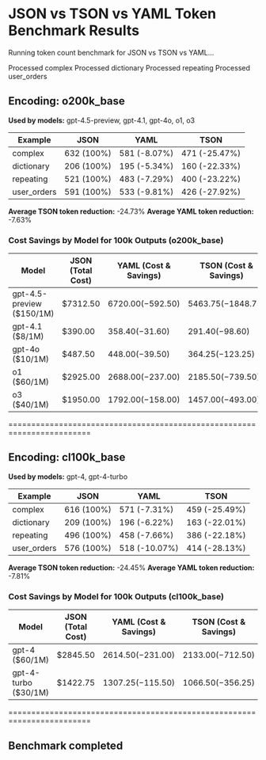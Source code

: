 # JSON vs TSON vs YAML Token Benchmark Results

Running token count benchmark for JSON vs TSON vs YAML...

Processed complex
Processed dictionary
Processed repeating
Processed user_orders

## Encoding: o200k_base

**Used by models:** gpt-4.5-preview, gpt-4.1, gpt-4o, o1, o3

| Example | JSON | YAML | TSON |
| ------- | ---- | ---- | ---- |
| complex | 632 (100%) | 581 (-8.07%) | 471 (-25.47%) |
| dictionary | 206 (100%) | 195 (-5.34%) | 160 (-22.33%) |
| repeating | 521 (100%) | 483 (-7.29%) | 400 (-23.22%) |
| user_orders | 591 (100%) | 533 (-9.81%) | 426 (-27.92%) |


**Average TSON token reduction:** -24.73%
**Average YAML token reduction:** -7.63%

### Cost Savings by Model for 100k Outputs (o200k_base)

| Model | JSON (Total Cost) | YAML (Cost & Savings) | TSON (Cost & Savings) |
| ----- | ----------------- | -------------------- | -------------------- |
| gpt-4.5-preview ($150/1M) | $7312.50 | $6720.00 (-$592.50) | $5463.75 (-$1848.75) |
| gpt-4.1 ($8/1M) | $390.00 | $358.40 (-$31.60) | $291.40 (-$98.60) |
| gpt-4o ($10/1M) | $487.50 | $448.00 (-$39.50) | $364.25 (-$123.25) |
| o1 ($60/1M) | $2925.00 | $2688.00 (-$237.00) | $2185.50 (-$739.50) |
| o3 ($40/1M) | $1950.00 | $1792.00 (-$158.00) | $1457.00 (-$493.00) |

========================================================================


## Encoding: cl100k_base

**Used by models:** gpt-4, gpt-4-turbo

| Example | JSON | YAML | TSON |
| ------- | ---- | ---- | ---- |
| complex | 616 (100%) | 571 (-7.31%) | 459 (-25.49%) |
| dictionary | 209 (100%) | 196 (-6.22%) | 163 (-22.01%) |
| repeating | 496 (100%) | 458 (-7.66%) | 386 (-22.18%) |
| user_orders | 576 (100%) | 518 (-10.07%) | 414 (-28.13%) |


**Average TSON token reduction:** -24.45%
**Average YAML token reduction:** -7.81%

### Cost Savings by Model for 100k Outputs (cl100k_base)

| Model | JSON (Total Cost) | YAML (Cost & Savings) | TSON (Cost & Savings) |
| ----- | ----------------- | -------------------- | -------------------- |
| gpt-4 ($60/1M) | $2845.50 | $2614.50 (-$231.00) | $2133.00 (-$712.50) |
| gpt-4-turbo ($30/1M) | $1422.75 | $1307.25 (-$115.50) | $1066.50 (-$356.25) |

========================================================================


## Benchmark completed

